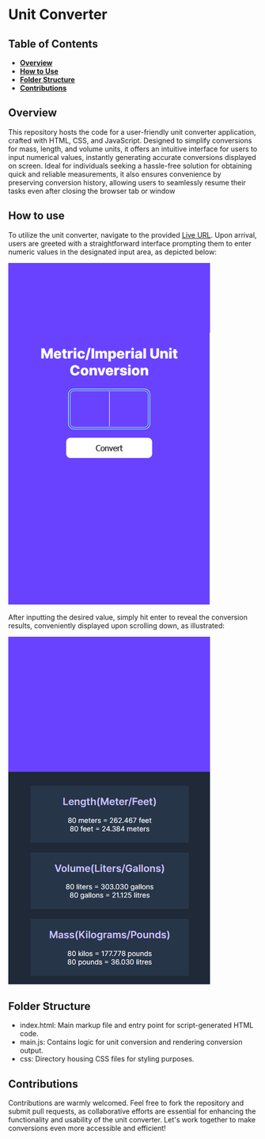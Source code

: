 # Unit Converter

## Table of Contents

-   [**Overview**](#overview)
-   [**How to Use**](#how-to-use)
-   [**Folder Structure**](#folder-structure)
-   [**Contributions**](#contributions)

## Overview

This repository hosts the code for a user-friendly unit converter application, crafted with HTML, CSS, and JavaScript. Designed to simplify conversions for mass, length, and volume units, it offers an intuitive interface for users to input numerical values, instantly generating accurate conversions displayed on screen. Ideal for individuals seeking a hassle-free solution for obtaining quick and reliable measurements, it also ensures convenience by preserving conversion history, allowing users to seamlessly resume their tasks even after closing the browser tab or window

## How to use

To utilize the unit converter, navigate to the provided [Live URL](https://heroic-profiterole-f951b8.netlify.app/). Upon arrival, users are greeted with a straightforward interface prompting them to enter numeric values in the designated input area, as depicted below:

![Image showing the starting screen of the unit converter application](./screenshots/start.png)

After inputting the desired value, simply hit enter to reveal the conversion results, conveniently displayed upon scrolling down, as illustrated:

![Image showing the output of the conversion](./screenshots/finish.png)

## Folder Structure

-   index.html: Main markup file and entry point for script-generated HTML code.
-   main.js: Contains logic for unit conversion and rendering conversion output.
-   css: Directory housing CSS files for styling purposes.

## Contributions

Contributions are warmly welcomed. Feel free to fork the repository and submit pull requests, as collaborative efforts are essential for enhancing the functionality and usability of the unit converter. Let's work together to make conversions even more accessible and efficient!
